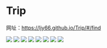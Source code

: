 # Trip
网址：https://ljy66.github.io/Trip/#/find


![](https://github.com/Ljy66/Trip/blob/master/myimg/1.PNG)
![](https://github.com/Ljy66/Trip/blob/master/myimg/2.PNG)
![](https://github.com/Ljy66/Trip/blob/master/myimg/3.PNG)
![](https://github.com/Ljy66/Trip/blob/master/myimg/4.PNG)
![](https://github.com/Ljy66/Trip/blob/master/myimg/5.PNG)
![](https://github.com/Ljy66/Trip/blob/master/myimg/6.PNG)
![](https://github.com/Ljy66/Trip/blob/master/myimg/7.PNG)
![](https://github.com/Ljy66/Trip/blob/master/myimg/8.PNG)
